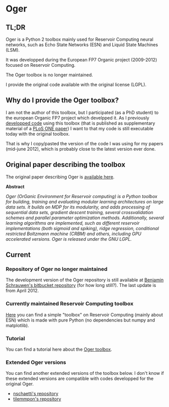 # Oger

## TL;DR
Oger is a Python 2 toolbox mainly used for Reservoir Computing neural networks, such as Echo State Networks (ESN) and Liquid State Machines (LSM).

It was developped during the European FP7 Organic project (2009-2012) focused on Reservoir Computing.

The Oger toolbox is no longer maintained.

I provide the original code available with the original license (LGPL).


## Why do I provide the Oger toolbox?
I am not the author of this toolbox, but I participated (as a PhD student) to the european Organic FP7 project which develpped it.
As I previously [developped code](https://github.com/neuronalX/HinautDominey2013_PLoS_ONE) using this toolbox (that is published as supplementary material of a [PLoS ONE paper](https://doi.org/10.1371/journal.pone.0052946)) I want to that my code is still executable today with the original toolbox.

That is why I copy/pasted the version of the code I was using for my papers (mid-june 2012), which is probably close to the latest version ever done.

## Original paper describing the toolbox
The original paper describing Oger is [available here](https://www.researchgate.net/publication/262356589_Oger_Modular_Learning_Architectures_For_Large-Scale_Sequential_Processing).

**Abstract**

*Oger (OrGanic Environment for Reservoir computing) is a Python toolbox for building, training and evaluating modular learning architectures on large data sets. It builds on MDP for its modularity, and adds processing of sequential data sets, gradient descent training, several crossvalidation schemes and parallel parameter optimization methods. Additionally, several learning algorithms are implemented, such as different reservoir implementations (both sigmoid and spiking), ridge regression, conditional restricted Boltzmann machine (CRBM) and others, including GPU accelerated versions. Oger is released under the GNU LGPL.*

## Current

### Repository of Oger no longer maintained
The development version of the Oger repository is still available at [Benjamin Schrauwen's bitbucket repository](https://bitbucket.org/benjamin_schrauwen/organic-reservoir-computing-engine/downloads/) (for how long still?). The last update is from April 2012.

### Currently maintained Reservoir Computing toolbox
[Here](https://github.com/neuronalX/FunkyReservoir) you can find a simple "toolbox" on Reservoir Computing (mainly about ESN) which is made with pure Python (no dependencies but numpy and matplotlib).

### Tutorial
You can find a tutorial here about the [Oger toolbox](http://www.nilsschaetti.ch/2018/01/30/introduction-reservoir-computing-2-oger-toolbox/).

### Extended Oger versions
You can find another extended versions of the toolbox below. I don't know if these extended versions are compatible with codes developped for the original Oger.
- [nschaetti's repository](https://github.com/nschaetti/Oger)
- [tilemmpon's repository](https://github.com/tilemmpon/Extended-OGER)
